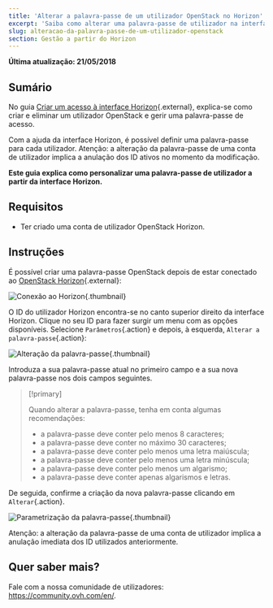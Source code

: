```yaml
---
title: 'Alterar a palavra-passe de um utilizador OpenStack no Horizon'
excerpt: 'Saiba como alterar uma palavra-passe de utilizador na interface Horizon'
slug: alteracao-da-palavra-passe-de-um-utilizador-openstack
section: Gestão a partir do Horizon
---
```


**Última atualização: 21/05/2018**


## Sumário

No guia [Criar um acesso à interface Horizon](https://docs.ovh.com/pt/public-cloud/horizon/){.external}, explica-se como criar e eliminar um utilizador OpenStack e gerir uma palavra-passe de acesso.

Com a ajuda da interface Horizon, é possível definir uma palavra-passe para cada utilizador. Atenção: a alteração da palavra-passe de uma conta de utilizador implica a anulação dos ID ativos no momento da modificação.

**Este guia explica como personalizar uma palavra-passe de utilizador a partir da interface Horizon.**


## Requisitos

- Ter criado uma conta de utilizador OpenStack Horizon.


## Instruções

É possível criar uma palavra-passe OpenStack depois de estar conectado ao [OpenStack Horizon](https://horizon.cloud.ovh.net){.external}:

![Conexão ao Horizon](images/1_H_login_window.png){.thumbnail}

O ID do utilizador Horizon encontra-se no canto superior direito da interface Horizon. Clique no seu ID para fazer surgir um menu com as opções disponíveis.
Selecione `Parâmetros`{.action} e depois, à esquerda,  `Alterar a palavra-passe`{.action}:

![Alteração da palavra-passe](images/2_H_pass_change_option.png){.thumbnail}

Introduza a sua palavra-passe atual no primeiro campo e a sua nova palavra-passe nos dois campos seguintes.

> [!primary]
>
> Quando alterar a palavra-passe, tenha em conta algumas recomendações:
>
> - a palavra-passe deve conter pelo menos 8 caracteres;
> - a palavra-passe deve conter no máximo 30 caracteres;
> - a palavra-passe deve conter pelo menos uma letra maiúscula;
> - a palavra-passe deve conter pelo menos uma letra minúscula;
> - a palavra-passe deve conter pelo menos um algarismo;
> - a palavra-passe deve conter apenas algarismos e letras.
>

De seguida, confirme a criação da nova palavra-passe clicando em `Alterar`{.action}.

![Parametrização da palavra-passe](images/3_H_set_new_passord.png){.thumbnail}

Atenção: a alteração da palavra-passe de uma conta de utilizador implica a anulação imediata dos ID utilizados anteriormente.

## Quer saber mais?

Fale com a nossa comunidade de utilizadores: <https://community.ovh.com/en/>.